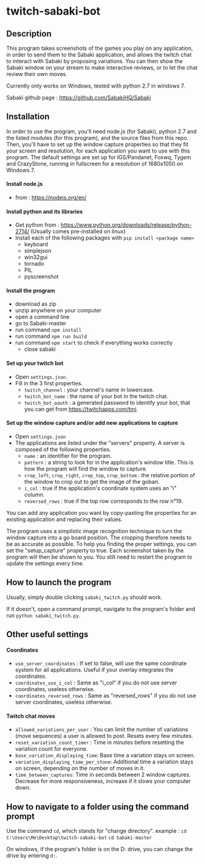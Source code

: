 # twitch-sabaki-bot

## Description

This program takes screenshots of the games you play on any application, in order to send them to the Sabaki application, and allows the twitch chat to interact with Sabaki by proposing variations.
You can then show the Sabaki window on your stream to make interactive reviews, or to let the chat review their own moves.

Currently only works on Windows, tested with python 2.7 in windows 7.

Sabaki github page : <https://github.com/SabakiHQ/Sabaki>

## Installation

In order to use the program, you'll need node.js (for Sabaki), python 2.7 and the listed modules (for this program), and the source files from this repo.
Then, you'll have to set up the window capture properties so that they fit your screen and resolution, for each application you want to use with this program. 
The default settings are set up for IGS/Pandanet, Foxwq, Tygem and CrazyStone, running in fullscreen for a resolution of 1680x1050 on Windows 7.

#### Install node.js
* from : <https://nodejs.org/en/>

#### Install python and its libraries
* Get python from : <https://www.python.org/downloads/release/python-2714/> (Usually comes pre-installed on linux)
* Install each of the following packages with `pip install <package name>`
    * keyboard
    * simplejson
    * win32gui
    * tornado
    * PIL
    * pyscreenshot
        
#### Install the program
* download as zip
* unzip anywhere on your computer
* open a command line
* go to Sabaki-master
* run command `npm install`
* run command `npm run build`
* run command `npm start` to check if everything works correctly
    * close sabaki

#### Set up your twitch bot
* Open `settings.json`.
* Fill in the 3 first properties.
    * `twitch_channel` : your channel's name in lowercase.
    * `twitch_bot_name` : the name of your bot in the twitch chat.
    * `twitch_bot_oauth` : a generated password to identify your bot, that you can get from <https://twitchapps.com/tmi>.
        
#### Set up the window capture and/or add new applications to capture
* Open `settings.json`
* The applications are listed under the "servers" property. A server is composed of the following properties.
    * `name` : an identifier for the program.
    * `pattern` : a string to look for in the application's window title. This is how the program will find the window to capture.
    * `crop_left`, `crop_right`, `crop_top`, `crop_bottom` : the relative portion of the window to crop out to get the image of the goban.
    * `i_col` : true if the application's coordinate system uses an "i" column.
    * `reversed_rows` : true if the top row corresponds to the row n°19.
        
You can add any application you want by copy-pasting the properties for an existing application and replacing their values.

The program uses a simplistic image recognition technique to turn the window capture into a go board position. The cropping therefore needs to be as accurate as possible.
To help you finding the proper settings, you can set the "setup_capture" property to true. Each screenshot taken by the program will then be shown to you. You still need to restart the program to update the settings every time.
    
## How to launch the program
Usually, simply double clicking `sabaki_twitch.py` should work.

If it doesn't, open a command prompt, navigate to the program's folder and run `python sabaki_twitch.py`.
            
## Other useful settings

#### Coordinates
* `use_server_coordinates` : If set to false, will use the same coordinate system for all applications. Useful if your overlay integrates the coordinates.
* `coordinates_use_i_col` : Same as "i_col" if you do not use server coordinates, useless otherwise.
* `coordinates_reversed_rows` : Same as "reversed_rows" if you do not use server coordinates, useless otherwise.

#### Twitch chat moves
* `allowed_variations_per_user` : You can limit the number of variations (move sequences) a user is allowed to post. Resets every few minutes.
* `reset_variation_count_timer` : Time in minutes before resetting the variation count for everyone.
* `base_variation_displaying_time`: Base time a variation stays on screen.
* `variation_displaying_time_per_stone`: Additional time a variation stays on screen, depending on the number of moves in it.
* `time_between_captures`: Time in seconds between 2 window captures. Decrease for more responsiveness, increase if it slows your computer down.
        
## How to navigate to a folder using the command prompt
Use the command `cd`, which stands for "change directory".
    example :   `cd C:\Users\Me\Desktop\twitch-sabaki-bot`
                `cd Sabaki-master`

On windows, if the program's folder is on the D: drive, you can change the drive by entering `d:`.
